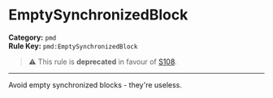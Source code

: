 # EmptySynchronizedBlock
**Category:** `pmd`<br/>
**Rule Key:** `pmd:EmptySynchronizedBlock`<br/>
> :warning: This rule is **deprecated** in favour of [S108](https://rules.sonarsource.com/java/RSPEC-108).

-----

Avoid empty synchronized blocks - they're useless.
